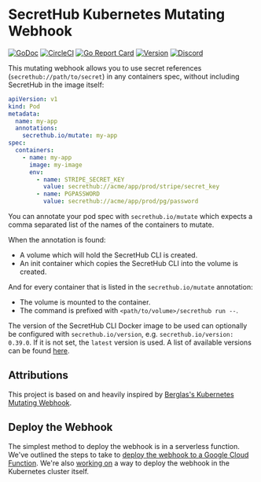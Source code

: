 # SecretHub Kubernetes Mutating Webhook

[![GoDoc](https://godoc.org/github.com/secrethub/secrethub-kubernetes-mutating-webhook?status.svg)](http://godoc.org/github.com/secrethub/secrethub-kubernetes-mutating-webhook)
[![CircleCI](https://circleci.com/gh/secrethub/secrethub-kubernetes-mutating-webhook.svg?style=shield)](https://circleci.com/gh/secrethub/secrethub-kubernetes-mutating-webhook)
[![Go Report Card](https://goreportcard.com/badge/github.com/secrethub/secrethub-kubernetes-mutating-webhook)](https://goreportcard.com/report/github.com/secrethub/secrethub-kubernetes-mutating-webhook)
[![Version]( https://img.shields.io/github/release/secrethub/secrethub-kubernetes-mutating-webhook.svg)](https://github.com/secrethub/secrethub-kubernetes-mutating-webhook/releases/latest)
[![Discord](https://img.shields.io/badge/chat-on%20discord-7289da.svg?logo=discord)](https://discord.gg/5M2Fm6T)

This mutating webhook allows you to use secret references (`secrethub://path/to/secret`) in any containers spec, without including SecretHub in the image itself:

```yaml
apiVersion: v1
kind: Pod
metadata:
  name: my-app
  annotations:
    secrethub.io/mutate: my-app
spec:
  containers:
    - name: my-app
      image: my-image
      env:
        - name: STRIPE_SECRET_KEY
          value: secrethub://acme/app/prod/stripe/secret_key
        - name: PGPASSWORD
          value: secrethub://acme/app/prod/pg/password
```

You can annotate your pod spec with `secrethub.io/mutate` which expects a comma separated list of the names of the containers to mutate.

When the annotation is found:
- A volume which will hold the SecretHub CLI is created.
- An init container which copies the SecretHub CLI into the volume is created.

And for every container that is listed in the `secrethub.io/mutate` annotation:
- The volume is mounted to the container.
- The command is prefixed with `<path/to/volume>/secrethub run --`.

The version of the SecretHub CLI Docker image to be used can optionally be configured with `secrethub.io/version`, e.g. `secrethub.io/version: 0.39.0`. If it is not set, the `latest` version is used. A list of available versions can be found [here](https://hub.docker.com/repository/docker/secrethub/cli/tags).

## Attributions

This project is based on and heavily inspired by [Berglas's Kubernetes Mutating Webhook](https://github.com/GoogleCloudPlatform/berglas/tree/v0.5.1/examples/kubernetes).

## Deploy the Webhook

The simplest method to deploy the webhook is in a serverless function. We've outlined the steps to take to [deploy the webhook to a Google Cloud Function](./deploy/gcloud-function/).
We're also [working on](https://github.com/secrethub/secrethub-kubernetes-mutating-webhook/pull/2) a way to deploy the webhook in the Kubernetes cluster itself.
